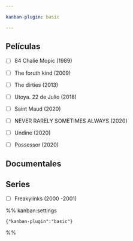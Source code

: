 ```yaml
---

kanban-plugin: basic

---
```


## Películas

- [ ] 84 Chalie Mopic (1989)
- [ ] The foruth kind (2009)
- [ ] The dirties (2013)
- [ ] Utoya. 22 de Julio (2018)
- [ ] Saint Maud (2020)
- [ ] NEVER RARELY SOMETIMES ALWAYS (2020)
- [ ] Undine (2020)
- [ ] Possessor (2020)


## Documentales



## Series

- [ ] Freakylinks (2000 -2001)




%% kanban:settings
```
{"kanban-plugin":"basic"}
```
%%